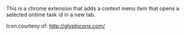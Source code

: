 This is a chrome extension that adds a context menu item that opens a selected ontime task id in a new tab.  



Icon courtesy of: http://glyphicons.com/

